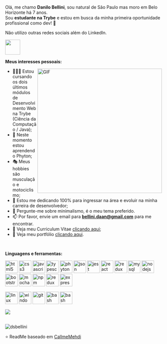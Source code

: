 Olá, me chamo **Danilo Bellini**, sou natural de São Paulo mas moro em Belo Horizonte há 7 anos.
<br />
Sou **estudante na Trybe** e estou em busca da minha primeira oportunidade profissional como dev! 🚀

<p>Não utilizo outras redes sociais além do LinkedIn.</p>

<a href="https://www.linkedin.com/in/danilobellini/" target="_blank">
  <img src="https://img.shields.io/badge/LinkedIn-0077B5?style=for-the-badge&logo=linkedin&logoColor=white" width="48px" height="48px">
</a>


**Meus interesses pessoais:**

  <img align="right" alt="GIF" src="https://media.giphy.com/media/zhYSVCirREeIZtONCI/giphy.gif" width="400px" />

- 👨🏽‍💻 Estou cursando os dois últimos módulos de Desenvolvimento Web na Trybe (Ciência da Computação / Java);
- 🌱 Neste momento estou aprendendo Phyton; 
- 🎭 Meus hobbies são musculação e motociclismo;
- 💼 Estou me dedicando 100% para ingressar na área e evoluir na minha carreira de desenvolvedor;
- 💬 Pergunte-me sobre minimalismo, é o meu tema preferido.
- 📫 Por favor, envie um email para **bellini.daan@gmail.com** para me encontrar.
- 📝 Veja meu Curriculum Vitae <a href="" target="_blank">clicando aqui</a>;
- 📓 Veja meu portfólio <a href="https://dsbellini.github.io/" target="_blank">clicando aqui</a>.

<br />

**Linguagens e ferramentas:**  

<p align="left">
  <img src="https://img.shields.io/badge/HTML5-E34F26?style=for-the-badge&logo=html5&logoColor=white" alt="html5" width="40" height="40"/> 
  <img src="https://img.shields.io/badge/CSS3-1572B6?style=for-the-badge&logo=css3&logoColor=white" alt="css3" width="40" height="40"/> 
  <img src="https://img.shields.io/badge/JavaScript-323330?style=for-the-badge&logo=javascript&logoColor=F7DF1E" alt="javascript" width="40" height="40"/> 
  <img src="https://img.shields.io/badge/TypeScript-007ACC?style=for-the-badge&logo=typescript&logoColor=white" alt="typescript" width="40" height="40"/> 
  <img src="https://img.shields.io/badge/Python-FFD43B?style=for-the-badge&logo=python&logoColor=blue" alt="phyton" width="40" height="40"/> 
  <img src="https://img.shields.io/badge/json-5E5C5C?style=for-the-badge&logo=json&logoColor=white" alt="json" width="40" height="40"/> 
  <img src="https://img.shields.io/badge/Jest-C21325?style=for-the-badge&logo=jest&logoColor=white" alt="jest" width="40" height="40" />
  <img src="https://img.shields.io/badge/React-20232A?style=for-the-badge&logo=react&logoColor=61DAFB" alt="react" width="40" height="40"/> 
  <img src="https://img.shields.io/badge/Redux-593D88?style=for-the-badge&logo=redux&logoColor=white" alt="redux" width="40" height="40"/> 
  <img src="https://img.shields.io/badge/MySQL-005C84?style=for-the-badge&logo=mysql&logoColor=white" alt="mysql" width="40" height="40"/>  
  <img src="https://img.shields.io/badge/Node%20js-339933?style=for-the-badge&logo=nodedotjs&logoColor=white" alt="nodejs" width="40" height="40"/> 
  <img src="https://img.shields.io/badge/Bootstrap-563D7C?style=for-the-badge&logo=bootstrap&logoColor=white" alt="bootstrap" width="40" height="40"/> 
  <img src="https://img.shields.io/badge/Mocha-8D6748?style=for-the-badge&logo=Mocha&logoColor=white" alt="mocha" width="40" height="40"/> 
  <img src="https://img.shields.io/badge/npm-CB3837?style=for-the-badge&logo=npm&logoColor=white" alt="npm" width="40" height="40"/>
  <img src="ttps://img.shields.io/badge/Redux-593D88?style=for-the-badge&logo=redux&logoColor=white" alt="redux" width="40" height="40"/> 
  <img src="https://img.shields.io/badge/Express%20js-000000?style=for-the-badge&logo=express&logoColor=white" alt="express" width="40" height="40"/> 
</p>

<p>
  <img src="https://img.shields.io/badge/Linux-FCC624?style=for-the-badge&logo=linux&logoColor=black" alt="linux" width="40" height="40" />
  <img src="https://img.shields.io/badge/Windows-0078D6?style=for-the-badge&logo=windows&logoColor=white" alt="windows" width="40" height="40" />
  <img src="https://img.shields.io/badge/GIT-E44C30?style=for-the-badge&logo=git&logoColor=white" alt="git" width="40" height="40"/> 
  <img src="https://img.shields.io/badge/GNU%20Bash-4EAA25?style=for-the-badge&logo=GNU%20Bash&logoColor=white" alt="bash" width="40" height="40"/> 
  <img src="https://img.shields.io/badge/VSCode-0078D4?style=for-the-badge&logo=visual%20studio%20code&logoColor=white" alt="bash" width="40" height="40"/> 
</p>


<picture>
  <source
    srcset="https://github-profile-summary-cards.vercel.app/api/cards/profile-details?username=dsbellini&theme=github_dark"
    media="(prefers-color-scheme: dark)"
  />
  <source
    srcset="https://github-profile-summary-cards.vercel.app/api/cards/profile-details?username=dsbellini&theme=github"
    media="(prefers-color-scheme: light), (prefers-color-scheme: no-preference)"
  />
  <img src="https://github-readme-stats.vercel.app/api?username=anuraghazra&show_icons=true" />
</picture>

<br />
<br />

<p align="left"> <img src="https://komarev.com/ghpvc/?username=dsbellini" alt="dsbellini" /> </p>

⭐️ ReadMe baseado em [CallmeMehdi](https://github.com/CallmeMehdi)

<!--
**dsbellini/dsbellini** is a ✨ _special_ ✨ repository because its `README.md` (this file) appears on your GitHub profile.

Here are some ideas to get you started:

- 🔭 I’m currently working on ...
- 🌱 I’m currently learning ...
- 👯 I’m looking to collaborate on ...
- 🤔 I’m looking for help with ...
- 💬 Ask me about ...
- 📫 How to reach me: ...
- 😄 Pronouns: ...
- ⚡ Fun fact: ...
-->
